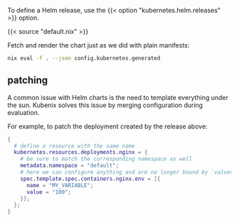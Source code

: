 To define a Helm release, use the {{< option "kubernetes.helm.releases" >}} option.

{{< source "default.nix" >}}

Fetch and render the chart just as we did with plain manifests:

```sh
nix eval -f . --json config.kubernetes.generated
```

## patching

A common issue with Helm charts is the need to template everything under the sun.
Kubenix solves this issue by merging configuration during evaluation.

For example, to patch the deployment created by the release above:

```nix
{
  # define a resource with the same name
  kubernetes.resources.deployments.nginx = {
    # be sure to match the corresponding namespace as well
    metadata.namespace = "default";
    # here we can configure anything and are no longer bound by `values.yaml`
    spec.template.spec.containers.nginx.env = [{
      name = "MY_VARIABLE";
      value = "100";
    }];
  };
}
```
